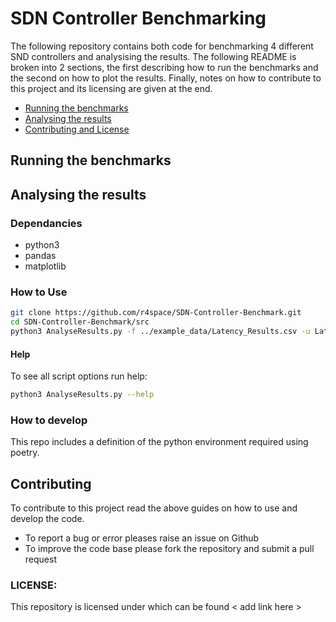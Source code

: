 # SDN Controller Benchmarking
The following repository contains both code for benchmarking 4 different SND controllers and analysising the results.  The following README is broken into 2 sections, the first describing how to run the benchmarks and the second on how to plot the results.  Finally, notes on how to contribute to this project and its licensing are given at the end.
* [Running the benchmarks](#running-the-benchmarks)
* [Analysing the results](#analysing-the-results)
* [Contributing and License](#contributing)

## Running the benchmarks

## Analysing the results

### Dependancies
* python3
* pandas
* matplotlib

### How to Use
```bash
git clone https://github.com/r4space/SDN-Controller-Benchmark.git
cd SDN-Controller-Benchmark/src
python3 AnalyseResults.py -f ../example_data/Latency_Results.csv -u Latency\ \(ms\) -p bar
```

#### Help
To see all script options run help:
```bash
python3 AnalyseResults.py --help
```


### How to develop
This repo includes a definition of the python environment required using poetry.  

## Contributing
To contribute to this project read the above guides on how to use and develop the code.  
* To report a bug or error pleases raise an issue on Github
* To improve the code base please fork the repository and submit a pull request

### LICENSE:
This repository is licensed under <???> which can be found < add link here >
